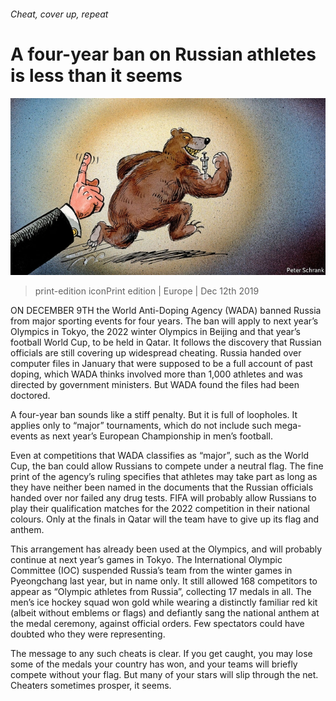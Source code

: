 ###### Cheat, cover up, repeat

# A four-year ban on Russian athletes is less than it seems 

![image](images/20191214_EUD001_0.jpg) 

> print-edition iconPrint edition | Europe | Dec 12th 2019 

ON DECEMBER 9TH the World Anti-Doping Agency (WADA) banned Russia from major sporting events for four years. The ban will apply to next year’s Olympics in Tokyo, the 2022 winter Olympics in Beijing and that year’s football World Cup, to be held in Qatar. It follows the discovery that Russian officials are still covering up widespread cheating. Russia handed over computer files in January that were supposed to be a full account of past doping, which WADA thinks involved more than 1,000 athletes and was directed by government ministers. But WADA found the files had been doctored. 

A four-year ban sounds like a stiff penalty. But it is full of loopholes. It applies only to “major” tournaments, which do not include such mega-events as next year’s European Championship in men’s football. 

Even at competitions that WADA classifies as “major”, such as the World Cup, the ban could allow Russians to compete under a neutral flag. The fine print of the agency’s ruling specifies that athletes may take part as long as they have neither been named in the documents that the Russian officials handed over nor failed any drug tests. FIFA will probably allow Russians to play their qualification matches for the 2022 competition in their national colours. Only at the finals in Qatar will the team have to give up its flag and anthem. 

This arrangement has already been used at the Olympics, and will probably continue at next year’s games in Tokyo. The International Olympic Committee (IOC) suspended Russia’s team from the winter games in Pyeongchang last year, but in name only. It still allowed 168 competitors to appear as “Olympic athletes from Russia”, collecting 17 medals in all. The men’s ice hockey squad won gold while wearing a distinctly familiar red kit (albeit without emblems or flags) and defiantly sang the national anthem at the medal ceremony, against official orders. Few spectators could have doubted who they were representing. 

The message to any such cheats is clear. If you get caught, you may lose some of the medals your country has won, and your teams will briefly compete without your flag. But many of your stars will slip through the net. Cheaters sometimes prosper, it seems. 

